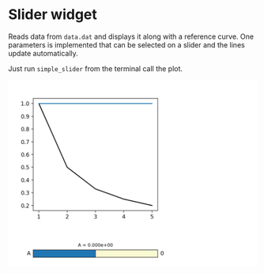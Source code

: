 # Slider widget

Reads data from `data.dat` and displays it along with a reference curve. One
parameters is implemented that can be selected on a slider and the lines update
automatically.

Just run `simple_slider` from the terminal call the plot.

![Figure](fig.png)
